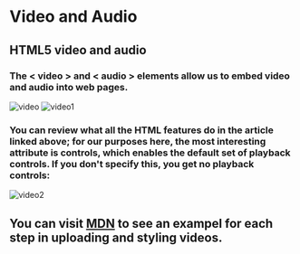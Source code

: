 # Video and Audio
## HTML5 video and audio
### The < video > and < audio > elements allow us to embed video and audio into web pages.

![video](https://user-images.githubusercontent.com/70091044/93645182-29705280-fa0c-11ea-81c3-52bd94b4dcba.PNG)
![video1](https://user-images.githubusercontent.com/70091044/93645297-64728600-fa0c-11ea-8fca-1f2ab3820695.PNG)

### You can review what all the HTML features do in the article linked above; for our purposes here, the most interesting attribute is controls, which enables the default set of playback controls. If you don't specify this, you get no playback controls:
![video2](https://user-images.githubusercontent.com/70091044/93645377-8b30bc80-fa0c-11ea-9ace-c9e1fa6570b4.PNG)

## You can visit [MDN](https://developer.mozilla.org/en-US/docs/Learn/JavaScript/Client-side_web_APIs/Video_and_audio_APIs) to see an exampel for each step in uploading and styling videos.
